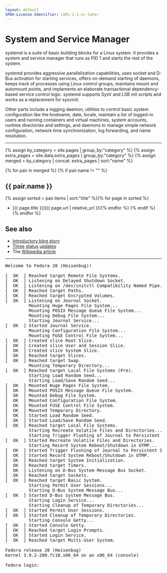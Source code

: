 ```yaml
---
layout: default
SPDX-License-Identifier: LGPL-2.1-or-later
---
```


# System and Service Manager

systemd is a suite of basic building blocks for a Linux system. It provides a system and service manager that runs as PID 1 and starts the rest of the system.

systemd provides aggressive parallelization capabilities, uses socket and D-Bus activation for starting services, offers on-demand starting of daemons, keeps track of processes using Linux control groups, maintains mount and automount points, and implements an elaborate transactional dependency-based service control logic. systemd supports SysV and LSB init scripts and works as a replacement for sysvinit.

Other parts include a logging daemon, utilities to control basic system configuration like the hostname, date, locale, maintain a list of logged-in users and running containers and virtual machines, system accounts, runtime directories and settings, and daemons to manage simple network configuration, network time synchronization, log forwarding, and name resolution.

---

{% assign by_category = site.pages | group_by:"category" %}
{% assign extra_pages = site.data.extra_pages | group_by:"category" %}
{% assign merged = by_category | concat: extra_pages | sort:"name" %}

{% for pair in merged %}
  {% if pair.name != "" %}
## {{ pair.name }}
{% assign sorted = pair.items | sort:"title" %}{% for page in sorted %}
* [{{ page.title }}]({{ page.url | relative_url }}){% endfor %}
  {% endif %}
{% endfor %}

## See also

* [Introductory blog story](https://0pointer.de/blog/projects/systemd.html)
* [Three](https://0pointer.de/blog/projects/systemd-update.html) [status](https://0pointer.de/blog/projects/systemd-update-2.html) [updates](https://0pointer.de/blog/projects/systemd-update-3.html)
* The [Wikipedia article](https://en.wikipedia.org/wiki/systemd)

---

<pre class="intro-code-block">
Welcome to <span class="color-blue">Fedora 20 (Heisenbug)</span>!

[  <span class="color-green">OK</span>  ] Reached target Remote File Systems.
[  <span class="color-green">OK</span>  ] Listening on Delayed Shutdown Socket.
[  <span class="color-green">OK</span>  ] Listening on /dev/initctl Compatibility Named Pipe.
[  <span class="color-green">OK</span>  ] Reached target Paths.
[  <span class="color-green">OK</span>  ] Reached target Encrypted Volumes.
[  <span class="color-green">OK</span>  ] Listening on Journal Socket.
         Mounting Huge Pages File System...
         Mounting POSIX Message Queue File System...
         Mounting Debug File System...
         Starting Journal Service...
[  <span class="color-green">OK</span>  ] Started Journal Service.
         Mounting Configuration File System...
         Mounting FUSE Control File System...
[  <span class="color-green">OK</span>  ] Created slice Root Slice.
[  <span class="color-green">OK</span>  ] Created slice User and Session Slice.
[  <span class="color-green">OK</span>  ] Created slice System Slice.
[  <span class="color-green">OK</span>  ] Reached target Slices.
[  <span class="color-green">OK</span>  ] Reached target Swap.
         Mounting Temporary Directory...
[  <span class="color-green">OK</span>  ] Reached target Local File Systems (Pre).
         Starting Load Random Seed...
         Starting Load/Save Random Seed...
[  <span class="color-green">OK</span>  ] Mounted Huge Pages File System.
[  <span class="color-green">OK</span>  ] Mounted POSIX Message Queue File System.
[  <span class="color-green">OK</span>  ] Mounted Debug File System.
[  <span class="color-green">OK</span>  ] Mounted Configuration File System.
[  <span class="color-green">OK</span>  ] Mounted FUSE Control File System.
[  <span class="color-green">OK</span>  ] Mounted Temporary Directory.
[  <span class="color-green">OK</span>  ] Started Load Random Seed.
[  <span class="color-green">OK</span>  ] Started Load/Save Random Seed.
[  <span class="color-green">OK</span>  ] Reached target Local File Systems.
         Starting Recreate Volatile Files and Directories...
         Starting Trigger Flushing of Journal to Persistent Storage...
[  <span class="color-green">OK</span>  ] Started Recreate Volatile Files and Directories.
         Starting Record System Reboot/Shutdown in UTMP...
[  <span class="color-green">OK</span>  ] Started Trigger Flushing of Journal to Persistent Storage.
[  <span class="color-green">OK</span>  ] Started Record System Reboot/Shutdown in UTMP.
[  <span class="color-green">OK</span>  ] Reached target System Initialization.
[  <span class="color-green">OK</span>  ] Reached target Timers.
[  <span class="color-green">OK</span>  ] Listening on D-Bus System Message Bus Socket.
[  <span class="color-green">OK</span>  ] Reached target Sockets.
[  <span class="color-green">OK</span>  ] Reached target Basic System.
         Starting Permit User Sessions...
         Starting D-Bus System Message Bus...
[  <span class="color-green">OK</span>  ] Started D-Bus System Message Bus.
         Starting Login Service...
         Starting Cleanup of Temporary Directories...
[  <span class="color-green">OK</span>  ] Started Permit User Sessions.
[  <span class="color-green">OK</span>  ] Started Cleanup of Temporary Directories.
         Starting Console Getty...
[  <span class="color-green">OK</span>  ] Started Console Getty.
[  <span class="color-green">OK</span>  ] Reached target Login Prompts.
[  <span class="color-green">OK</span>  ] Started Login Service.
[  <span class="color-green">OK</span>  ] Reached target Multi-User System.

Fedora release 20 (Heisenbug)
Kernel 3.9.2-200.fc18.x86_64 on an x86_64 (console)

fedora login:
</pre>
